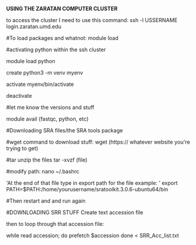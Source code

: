 **USING THE ZARATAN COMPUTER CLUSTER**

to access the cluster I need to use this command:
ssh -l USSERNAME login.zaratan.umd.edu

#To load packages and whatnot:
module load



#activating python within the ssh cluster

module load python

create python3 -m venv myenv

activate myenv/bin/activate

deactivate

#let me know the versions and stuff

module avail (fastqc, python, etc)

#Downloading SRA files/the SRA tools package

#wget command to download stuff:
wget (https:// whatever website you're trying to get)

#tar unzip the files
tar -xvzf (file)

#modify path:
nano ~/.bashrc

'At the end of that file type in export path for the file example: '
export PATH=$PATH:/home/yourusername/sratoolkit.3.0.6-ubuntu64/bin
 
#Then restart and and run again


#DOWNLOADING SRR STUFF
Create text accession file

then to loop through that accession file:

while read accession; do
  prefetch $accession
done < SRR_Acc_list.txt







